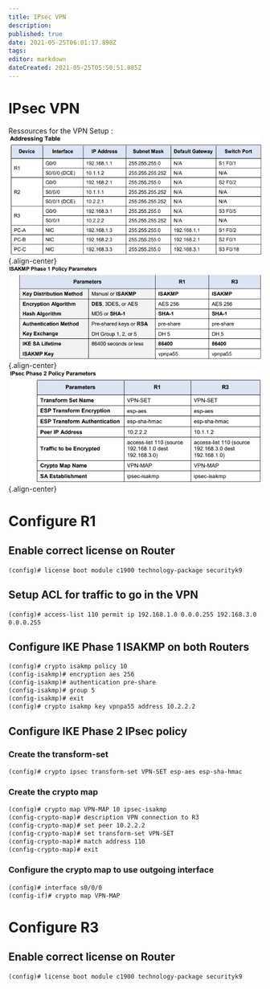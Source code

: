 ```yaml
---
title: IPsec VPN
description: 
published: true
date: 2021-05-25T06:01:17.898Z
tags: 
editor: markdown
dateCreated: 2021-05-25T05:50:51.885Z
---
```


# IPsec VPN
Ressources for the VPN Setup :
![8.4.1.2-schema-3.png](/images/vpn-ipsec/8.4.1.2-schema-3.png){.align-center}
![8.4.1.2-schema-1.png](/images/vpn-ipsec/8.4.1.2-schema-1.png){.align-center}
![8.4.1.2-schema-2.png](/images/vpn-ipsec/8.4.1.2-schema-2.png){.align-center}

# Configure R1

## Enable correct license on Router
```
(config)# license boot module c1900 technology-package securityk9
```

## Setup ACL for traffic to go in the VPN

```
(config)# access-list 110 permit ip 192.168.1.0 0.0.0.255 192.168.3.0 0.0.0.255
```

## Configure IKE Phase 1 ISAKMP on both Routers
```
(config)# crypto isakmp policy 10
(config-isakmp)# encryption aes 256
(config-isakmp)# authentication pre-share
(config-isakmp)# group 5
(config-isakmp)# exit
(config)# crypto isakmp key vpnpa55 address 10.2.2.2
```
## Configure IKE Phase 2 IPsec policy
### Create the transform-set

```
(config)# crypto ipsec transform-set VPN-SET esp-aes esp-sha-hmac
```

### Create the crypto map 

```
(config)# crypto map VPN-MAP 10 ipsec-isakmp
(config-crypto-map)# description VPN connection to R3
(config-crypto-map)# set peer 10.2.2.2
(config-crypto-map)# set transform-set VPN-SET
(config-crypto-map)# match address 110
(config-crypto-map)# exit
```

### Configure the crypto map to use outgoing interface

```
(config)# interface s0/0/0
(config-if)# crypto map VPN-MAP
```

# Configure R3
## Enable correct license on Router
```
(config)# license boot module c1900 technology-package securityk9
```